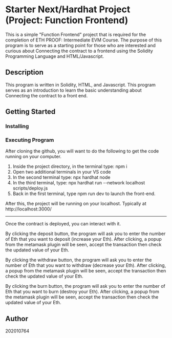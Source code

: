 # Starter Next/Hardhat Project (Project: Function Frontend)
This is a simple "Function Frontend" project that is required for the completion of ETH PROOF: Intermediate EVM Course. The purpose of this program is to serve as a starting point for those who are interested and curious about Connecting the contract to a frontend using the Solidity Programming Language and HTML/Javascript.
## Description
This program is written in Solidity, HTML, and Javascript. This program serves as an introduction to learn the basic understanding about Connecting the contract to a front end.
## Getting Started
### Installing
### Executing Program

After cloning the github, you will want to do the following to get the code running on your computer.

1. Inside the project directory, in the terminal type: npm i
2. Open two additional terminals in your VS code
3. In the second terminal type: npx hardhat node
4. In the third terminal, type: npx hardhat run --network localhost scripts/deploy.js
5. Back in the first terminal, type npm run dev to launch the front-end.

After this, the project will be running on your localhost. 
Typically at http://localhost:3000/

---------------------------------------------------------------------------------------------------------------------------------------------------------------------------------------------------------------

Once the contract is deployed, you can interact with it.

By clicking the deposit button, the program will ask you to enter the number of Eth that you want to deposit (increase your Eth). After clicking, a popup from the metamask plugin will be seen, accept the transaction then check the updated value of your Eth.

By clicking the withdraw button, the program will ask you to enter the number of Eth that you want to withdraw (decrease your Eth). After clicking, a popup from the metamask plugin will be seen, accept the transaction then check the updated value of your Eth.

By clicking the burn button, the program will ask you to enter the number of Eth that you want to burn (destroy your Eth). After clicking, a popup from the metamask plugin will be seen, accept the transaction then check the updated value of your Eth.
## Author
202010764
